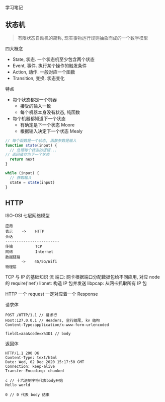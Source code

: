 学习笔记

## 状态机

> 有限状态自动机的简称, 现实事物运行规则抽象而成的一个数学模型

四大概念
- State, 状态. 一个状态机至少包含两个状态
- Event, 事件. 执行某个操作的触发条件
- Action, 动作. 一般对应一个函数
- Transition, 变换. 状态变化

特点
- 每个状态都是一个机器
    - 接受的输入一致
    - 每个机器本身没有状态, 纯函数
- 每个机器都知道下一个状态
    - 有确定是下一个状态 Moore
    - 根据输入决定下一个状态 Mealy

```javascript
// 每个函数是一个状态, 函数参数是输入
function state(input) {
  // 处理每个状态的逻辑...
// 返回值作为下一个状态
  return next
}

while (input) {
  // 获取输入
  state = state(input)
}
```

## HTTP

ISO-OSI 七层网络模型
```
应用
表示    ->    HTTP
会话
------------------------
传输          TCP
网络          Internet
数据链路   
       ->    4G/5G/Wifi
物理层
```

TCP 与 IP 的基础知识
流
端口: 网卡根据端口分配数据包给不同应用, 对应 node 的 require('net')
libnet: 构造 IP 包并发送
libpcap: 从网卡抓取所有 IP 包

HTTP
一个 request 一定对应着一个 Response

请求体
```
POST /HTTP/1.1 // 请求行
Host:127.0.0.1 // Headers, 空行结尾, kv 结构
Content-Type:application/x-www-form-urlencoded

field1=aaa&code=x%3D1 // body
```

返回体
```
HTTP/1.1 200 OK
Content-Type: text/html
Date: Wed, 02 Dec 2020 15:17:50 GMT
Connection: keep-alive
Transfer-Encoding: chunked

c // 十六进制字符代表body开始
Hello world

0 // 0 代表 body 结束

```